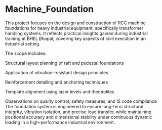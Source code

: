 # Machine_Foundation
This project focuses on the design and construction of RCC machine foundations for heavy industrial equipment, specifically transformer handling systems. It reflects practical insights gained during industrial training at BHEL Bhopal, covering key aspects of civil execution in an industrial setting.

The scope includes:

Structural layout planning of raft and pedestal foundations

Application of vibration-resistant design principles

Reinforcement detailing and anchoring techniques

Template alignment using laser levels and theodolites

Observations on quality control, safety measures, and IS code compliance
The foundation system is engineered to ensure long-term structural integrity, vibration isolation, and precise load transfer, while maintaining positional accuracy and dimensional stability under continuous dynamic loading in a high-performance industrial environment.
